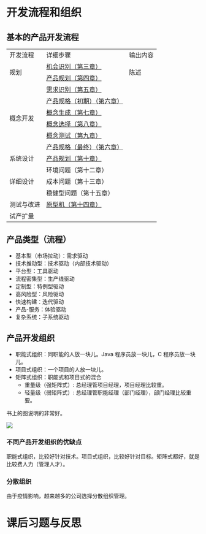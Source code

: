 # 开发流程和组织

## 基本的产品开发流程

<table>
  <tr>
    <td>开发流程</td>
    <td>详细步骤</td>
    <td>输出内容</td>
  </tr>
  <tr>
    <td rowspan="2">规划</td>
    <td><a href="./1.机会识别.md">机会识别（第三章）</a></td>
    <td rowspan="2">陈述</td>
  </tr>
  <tr>
    <td><a href="./2.产品规划.md">产品规划（第四章）</a></td>
  </tr>
  <tr>
    <td rowspan="6">概念开发</td>
    <td><a href="./3.需求识别.md">需求识别（第五章）</a></td>
  </tr>
  <tr>
    <td><a href="./4.产品规格.md">产品规格（初期）（第六章）</a></td>
  </tr>
  <tr>
    <td><a href="./5.概念生成.md">概念生成（第七章）</a></td>
  </tr>
  <tr>
    <td><a href="./6.概念选择.md">概念选择（第八章）</a></td>
  </tr>
  <tr>
    <td><a href="./7.概念测试.md">概念测试（第九章）</a></td>
  </tr>
  <tr>
    <td><a href="./4.产品规格.md">产品规格（最终）（第六章）</a></td>
  </tr>
  <tr>
    <td>系统设计</td>
    <td><a href="./8.产品架构.md">产品规划（第十章）</a></td>
  </tr>
  <tr>
    <td rowspan="3">详细设计</td>
    <td><a>环境问题（第十二章）</a></td>
  </tr>
  <tr>
    <td><a>成本问题（第十三章）</a></td>
  </tr>
  <tr>
    <td><a>稳健型问题（第十五章）</a></td>
  </tr>
  <tr>
    <td>测试与改进</td>
    <td><a href="./14.原型化.md">原型机（第十四章）</a></td>
  </tr>
  <tr>
    <td>试产扩量</td>
  </tr>
</table>

## 产品类型（流程）

- 基本型（市场拉动）：需求驱动
- 技术推动型：技术驱动（内部技术驱动）
- 平台型：工具驱动
- 流程密集型：生产线驱动
- 定制型：特例型驱动
- 高风险型：风险驱动
- 快速构建：迭代驱动
- 产品-服务：体验驱动
- 复杂系统：子系统驱动

## 产品开发组织

- 职能式组织：同职能的人放一块儿。Java 程序员放一块儿，C 程序员放一块儿。
- 项目式组织：一个项目的人放一块儿。
- 矩阵式组织：职能式和项目式的混合
  - 重量级（强矩阵式）: 总经理管项目经理，项目经理比较重。
  - 轻量级（弱矩阵式）: 总经理管职能经理（部门经理），部门经理比较重要。

书上的图说明的非常好。

![](../../../../../Changes729_image/raw/main/ln/1623742721701-95709d4c-68c3-458e-8b14-3677d372e348.jpeg)

### 不同产品开发组织的优缺点

职能式组织，比较好针对技术。项目式组织，比较好针对目标。矩阵式都好，就是比较费人力（管理人才）。

### 分散组织

由于疫情影响，越来越多的公司选择分散组织管理。

# 课后习题与反思
